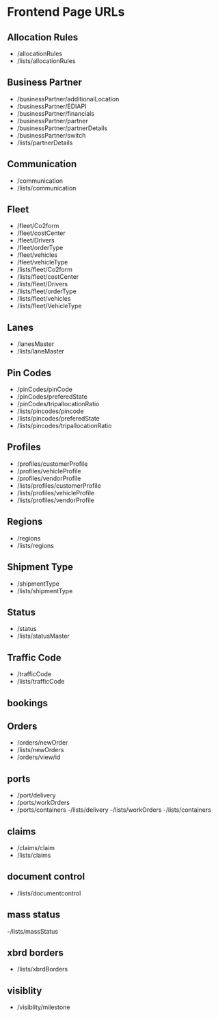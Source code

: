 # Frontend Page URLs

## Allocation Rules
- /allocationRules
- /lists/allocationRules

## Business Partner
- /businessPartner/additionalLocation
- /businessPartner/EDIAPI
- /businessPartner/financials
- /businessPartner/partner
- /businessPartner/partnerDetails
- /businessPartner/switch
- /lists/partnerDetails

## Communication
- /communication
- /lists/communication

## Fleet
- /fleet/Co2form
- /fleet/costCenter
- /fleet/Drivers
- /fleet/orderType
- /fleet/vehicles
- /fleet/vehicleType
- /lists/fleet/Co2form
- /lists/fleet/costCenter
- /lists/fleet/Drivers
- /lists/fleet/orderType
- /lists/fleet/vehicles
- /lists/fleet/VehicleType

## Lanes
- /lanesMaster
- /lists/laneMaster

## Pin Codes
- /pinCodes/pinCode
- /pinCodes/preferedState
- /pinCodes/tripallocationRatio
- /lists/pincodes/pincode
- /lists/pincodes/preferedState
- /lists/pincodes/tripallocationRatio

## Profiles
- /profiles/customerProfile
- /profiles/vehicleProfile
- /profiles/vendorProfile
- /lists/profiles/customerProfile
- /lists/profiles/vehicleProfile
- /lists/profiles/vendorProfile

## Regions
- /regions
- /lists/regions

## Shipment Type
- /shipmentType
- /lists/shipmentType

## Status
- /status
- /lists/statusMaster

## Traffic Code
- /trafficCode
- /lists/trafficCode




## bookings

## Orders
- /orders/newOrder
- /lists/newOrders
- /orders/view/id

## ports
- /port/delivery
- /ports/workOrders
- /ports/containers
-/lists/delivery
-/lists/workOrders
-/lists/containers

## claims
- /claims/claim
- /lists/claims

## document control 
- /lists/documentcontrol

## mass status
-/lists/massStatus

## xbrd borders
- /lists/xbrdBorders







## visiblity
- /visiblity/milestone
